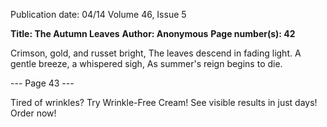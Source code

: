 Publication date: 04/14
Volume 46, Issue 5

**Title: The Autumn Leaves**
**Author:  Anonymous**
**Page number(s): 42**

Crimson, gold, and russet bright,
The leaves descend in fading light.
A gentle breeze, a whispered sigh,
As summer's reign begins to die.


--- Page 43 ---

Tired of wrinkles?  Try Wrinkle-Free Cream!  See visible results in just days!  Order now!